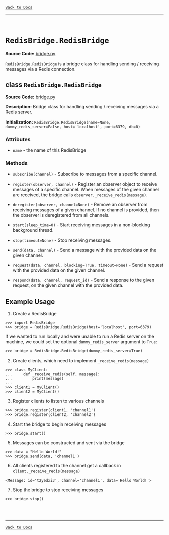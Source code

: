 [`Back to Docs`](./README.md)
***
<br>

# `RedisBridge.RedisBridge`

**Source Code:** [bridge.py](../RedisBridge/bridge.py)

`RedisBridge.RedisBridge` is a bridge class for handling sending / receiving messages via a Redis connection.


## class `RedisBridge.RedisBridge`

**Source Code:** [bridge.py](../RedisBridge/bridge.py)

**Description:** Bridge class for handling sending / receiving messages via a Redis server.

**Initialization:** `RedisBridge.RedisBridge(name=None, dummy_redis_server=False, host='localhost', port=6379, db=0)`

### Attributes

- `name` - the name of this RedisBridge

### Methods

- `subscribe(channel)` - Subscribe to messages from a specific channel.

- `register(observer, channel)` - Register an observer object to receive messages of a specific channel. When messages of the given channel are received, the bridge calls `observer._receive_redis(message)`.

- `deregister(observer, channel=None)` - Remove an observer from receiving messages of a given channel. If no channel is provided, then the observer is deregistered from all channels.

- `start(sleep_time=0)` - Start receiving messages in a non-blocking background thread.

- `stop(timeout=None)` - Stop receiving messages.

- `send(data, channel)` - Send a message with the provided data on the given channel.

- `request(data, channel, blocking=True, timeout=None)` - Send a request with the provided data on the given channel.

- `respond(data, channel, request_id)` - Send a response to the given request, on the given channel with the provided data.


## Example Usage

1. Create a RedisBridge

```
>>> import RedisBridge
>>> bridge = RedisBridge.RedisBridge(host='localhost', port=6379)
```

If we wanted to run locally and were unable to run a Redis server on the machine, we could set the optional `dummy_redis_server` argument to `True`:

```
>>> bridge = RedisBridge.RedisBridge(dummy_redis_server=True)
```

2. Create clients, which need to implement `_receive_redis(message)`

```
>>> class MyClient:
...     def _receive_redis(self, message):
...         print(message)
...
>>> client1 = MyClient()
>>> client2 = MyClient()
```

3. Register clients to listen to various channels

```
>>> bridge.register(client1, 'channel1')
>>> bridge.register(client2, 'channel2')
```

4. Start the bridge to begin receiving messages

```
>>> bridge.start()
```

5. Messages can be constructed and sent via the bridge

```
>>> data = "Hello World!"
>>> bridge.send(data, 'channel1')
```

6. All clients registered to the channel get a callback in `client._receive_redis(message)`

```
<Message: id='t2yedxi3', channel='channel1', data='Hello World!'>
```

7. Stop the bridge to stop receiving messages

```
>>> bridge.stop()
```

<br><br>
***
[`Back to Docs`](./README.md)
